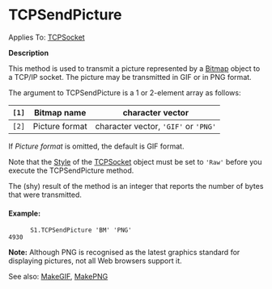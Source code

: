 




<h1 class="heading"><span class="name">TCPSendPicture</span></h1>

Applies To: [TCPSocket](./tcpsocket.md)


**Description**


This method is used to transmit a picture represented by a [Bitmap](./bitmap.md) object to a TCP/IP socket. The picture may be transmitted in GIF or in PNG format.




The argument to TCPSendPicture is a 1 or 2-element array as follows:


| `[1]` | Bitmap name | character vector |
| --- | --- | ---  |
| `[2]` | Picture format | character vector, `'GIF'` or `'PNG'` |


If *Picture format* is omitted, the default is GIF format.



Note that the [Style](./style.md) of the [TCPSocket](./tcpsocket.md) object must be set to `'Raw'` before you execute the TCPSendPicture method.


The (shy) result of the method is an integer that reports the number of bytes that were transmitted.

#### Example:
```apl
      S1.TCPSendPicture 'BM' 'PNG'        
4930
```


**Note:** Although PNG is recognised as the latest graphics standard for displaying pictures, not all Web browsers support it.


See also: [MakeGIF](./makegif.md), [MakePNG](./makepng.md)


